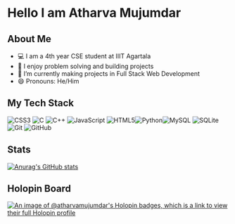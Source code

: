 # Hello I am Atharva Mujumdar


## About Me

- 💻 I am a 4th year CSE student at IIIT Agartala
- 🧩 I enjoy problem solving and building projects
- 🌱 I’m currently making projects in Full Stack Web Development
- 😄 Pronouns: He/Him

## My Tech Stack
![CSS3](https://img.shields.io/badge/css3-%231572B6.svg?style=for-the-badge&logo=css3&logoColor=white) ![C](https://img.shields.io/badge/c-%2300599C.svg?style=for-the-badge&logo=c&logoColor=white) ![C++](https://img.shields.io/badge/c++-%2300599C.svg?style=for-the-badge&logo=c%2B%2B&logoColor=white)
![JavaScript](https://img.shields.io/badge/javascript-%23323330.svg?style=for-the-badge&logo=javascript&logoColor=%23F7DF1E)
![HTML5](https://img.shields.io/badge/html5-%23E34F26.svg?style=for-the-badge&logo=html5&logoColor=white)![Python](https://img.shields.io/badge/python-3670A0?style=for-the-badge&logo=python&logoColor=ffdd54)![MySQL](https://img.shields.io/badge/mysql-4479A1.svg?style=for-the-badge&logo=mysql&logoColor=white) ![SQLite](https://img.shields.io/badge/sqlite-%2307405e.svg?style=for-the-badge&logo=sqlite&logoColor=white)![Git](https://img.shields.io/badge/git-%23F05033.svg?style=for-the-badge&logo=git&logoColor=white) ![GitHub](https://img.shields.io/badge/github-%23121011.svg?style=for-the-badge&logo=github&logoColor=white)

## Stats
[![Anurag's GitHub stats](https://github-readme-stats.vercel.app/api?username=ATHARVA-MUJUMDAR)](https://github.com/anuraghazra/github-readme-stats)

## Holopin Board
[![An image of @atharvamujumdar's Holopin badges, which is a link to view their full Holopin profile](https://holopin.me/atharvamujumdar)](https://holopin.io/@atharvamujumdar)
